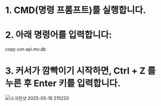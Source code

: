 # 1. CMD(명령 프롬프트)를 실행합니다.
# 2. 아래 명령어를 입력합니다:
copy con api.mv.db
# 3. 커서가 깜빡이기 시작하면, Ctrl + Z 를 누른 후 Enter 키를 입력합니다.
![스크린샷 2025-05-16 215220](https://github.com/user-attachments/assets/44b301d8-9b67-4b8f-a7ca-243e8735c45f)
